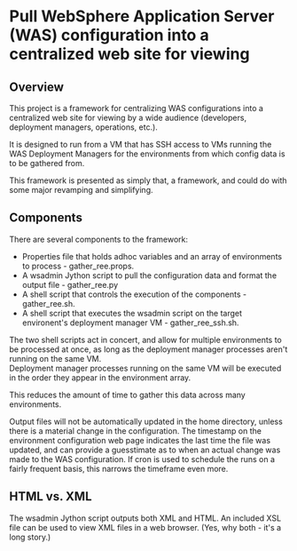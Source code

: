 # Pull WebSphere Application Server (WAS) configuration into a centralized web site for viewing

## Overview
This project is a framework for centralizing WAS configurations into a centralized web site for viewing by a wide audience (developers, deployment managers, operations, etc.).

It is designed to run from a VM that has SSH access to VMs running the WAS Deployment Managers for the environments from which config data is to be gathered from.

This framework is presented as simply that, a framework, and could do with some major revamping and simplifying.

## Components
There are several components to the framework:
* Properties file that holds adhoc variables and an array of environments to process - gather_ree.props.
* A wsadmin Jython script to pull the configuration data and format the output file - gather_ree.py
* A shell script that controls the execution of the components - gather_ree.sh.
* A shell script that executes the wsadmin script on the target environent's deployment manager VM - gather_ree_ssh.sh.

The two shell scripts act in concert, and allow for multiple environments to be processed at once, as long as the deployment manager processes aren't running on the same VM.  
Deployment manager processes running on the same VM will be executed in the order they appear in the environment array.

This reduces the amount of time to gather this data across many environments.  

Output files will not be automatically updated in the home directory, unless there is a material change in the configuration.  The timestamp on the environment configuration web page indicates the last time the file was updated, and can provide a guesstimate as to when an actual change was made to the WAS configuration.  If cron is used to schedule the runs on a fairly frequent basis, this narrows the timeframe even more.

## HTML vs. XML
The wsadmin Jython script outputs both XML and HTML.  An included XSL file can be used to view XML files in a web browser.  (Yes, why both - it's a long story.)
